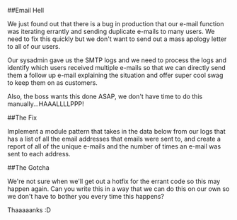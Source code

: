 ##Email Hell

We just found out that there is a bug in production that our e-mail function was iterating errantly and sending duplicate e-mails to many users. We need to fix this quickly but we don't want to send out a mass apology letter to all of our users.

Our sysadmin gave us the SMTP logs and we need to process the logs and identify which users received multiple e-mails so that we can directly send them a follow up e-mail explaining the situation and offer super cool swag to keep them on as customers.

Also, the boss wants this done ASAP, we don't have time to do this manually...HAAALLLLPPP!

##The Fix

Implement a module pattern that takes in the data below from our logs that has a list of all the email addresses that emails were sent to, and create a report of all of the unique e-mails and the number of times an e-mail was sent to each address.

##The Gotcha

We're not sure when we'll get out a hotfix for the errant code so this may happen again. Can you write this in a way that we can do this on our own so we don't have to bother you every time this happens?

Thaaaaanks :D

